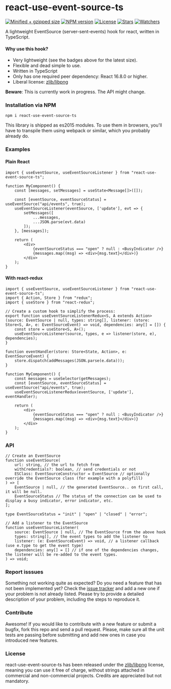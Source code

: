 # react-use-event-source-ts

[![Minified + gzipped size](https://badgen.net/bundlephobia/minzip/react-use-event-source-ts)](https://www.npmjs.com/package/react-use-event-source-ts)
[![NPM version](https://badgen.net/npm/v/react-use-event-source-ts)](https://www.npmjs.com/package/react-use-event-source-ts)
[![License](https://badgen.net/github/license/lusito/react-use-event-source-ts)](https://github.com/lusito/react-use-event-source-ts/blob/master/LICENSE)
[![Stars](https://badgen.net/github/stars/lusito/react-use-event-source-ts)](https://github.com/lusito/react-use-event-source-ts)
[![Watchers](https://badgen.net/github/watchers/lusito/react-use-event-source-ts)](https://github.com/lusito/react-use-event-source-ts)

A lightweight EventSource (server-sent-events) hook for react, written in TypeScript.

#### Why use this hook?

- Very lightweight (see the badges above for the latest size).
- Flexible and dead simple to use.
- Written in TypeScript
- Only has one required peer dependency: React 16.8.0 or higher.
- Liberal license: [zlib/libpng](https://github.com/Lusito/react-use-event-source-ts/blob/master/LICENSE)

**Beware**: This is currently work in progress. The API might change.

### Installation via NPM

```npm i react-use-event-source-ts```

This library is shipped as es2015 modules. To use them in browsers, you'll have to transpile them using webpack or similar, which you probably already do.

### Examples

#### Plain React

```tsx
import { useEventSource, useEventSourceListener } from "react-use-event-source-ts";

function MyComponent() {
    const [messages, setMessages] = useState<Message[]>([]);
    
    const [eventSource, eventSourceStatus] = useEventSource("api/events", true);
    useEventSourceListener(eventSource, ['update'], evt => {
        setMessages([
            ...messages,
            ...JSON.parse(evt.data)
        ]);
    }, [messages]);

    return (
        <div>
            {eventSourceStatus === "open" ? null : <BusyIndicator />}
            {messages.map((msg) => <div>{msg.text}</div>)}
        </div>
    );
}
```

#### With react-redux

```tsx
import { useEventSource, useEventSourceListener } from "react-use-event-source-ts";
import { Action, Store } from "redux";
import { useStore } from "react-redux";

// Create a custom hook to simplify the process:
export function useEventSourceListenerRedux<S, A extends Action>(source: EventSource | null, types: string[], listener: (store: Store<S, A>, e: EventSourceEvent) => void, dependencies: any[] = []) {
    const store = useStore<S, A>();
    useEventSourceListener(source, types, e => listener(store, e), dependencies);
}

function eventHandler(store: Store<State, Action>, e: EventSourceEvent) {
    store.dispatch(addMessages(JSON.parse(e.data)));
}

function MyComponent() {
    const messages = useSelector(getMessages);
    const [eventSource, eventSourceStatus] = useEventSource("api/events", true);
    useEventSourceListenerRedux(eventSource, ['update'], eventHandler);

    return (
        <div>
            {eventSourceStatus === "open" ? null : <BusyIndicator />}
            {messages.map((msg) => <div>{msg.text}</div>)}
        </div>
    );
}
```

### API

```tsx
// Create an EventSource
function useEventSource(
    url: string, // the url to fetch from
    withCredentials?: boolean, // send credentials or not
    ESClass: EventSourceConstructor = EventSource // optionally override the EventSource class (for example with a polyfill)
) => [
    EventSource | null, // the generated EventSource.. on first call, it will be null.
    EventSourceStatus // The status of the connection can be used to display a busy indicator, error indicator, etc.
];

type EventSourceStatus = "init" | "open" | "closed" | "error";

// Add a listener to the EventSource
function useEventSourceListener(
    source: EventSource | null, // The EventSource from the above hook
    types: string[], // the event types to add the listener to
    listener: (e: EventSourceEvent) => void, // a listener callback (use e.type to get the event type)
    dependencies: any[] = [] // if one of the dependencies changes, the listener will be re-added to the event types.
) => void;

```

### Report isssues

Something not working quite as expected? Do you need a feature that has not been implemented yet? Check the [issue tracker](https://github.com/Lusito/react-use-event-source-ts/issues) and add a new one if your problem is not already listed. Please try to provide a detailed description of your problem, including the steps to reproduce it.

### Contribute

Awesome! If you would like to contribute with a new feature or submit a bugfix, fork this repo and send a pull request. Please, make sure all the unit tests are passing before submitting and add new ones in case you introduced new features.

### License

react-use-event-source-ts has been released under the [zlib/libpng](https://github.com/Lusito/react-use-event-source-ts/blob/master/LICENSE) license, meaning you
can use it free of charge, without strings attached in commercial and non-commercial projects. Credits are appreciated but not mandatory.

